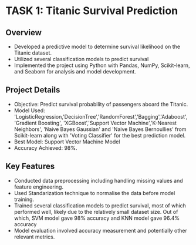 # TASK 1: Titanic Survival Prediction
## Overview
* Developed a predictive model to determine survival likelihood on the Titanic dataset.
* Utilized several classification models to predict survival
* Implemented the project using Python with Pandas, NumPy, Scikit-learn, and Seaborn for analysis and model development.

## Project Details
* Objective: Predict survival probability of passengers aboard the Titanic.
* Model Used: 'LogisticRegression,'DecisionTree','RandomForest','Bagging','Adaboost', 'Gradient Boosting', 'XGBoost','Support Vector Machine','K-Nearest Neighbors', 'Naive Bayes Gaussian' and 'Naive Bayes Bernoullies' from Scikit-learn along with 'Voting Classifier' for the best prediction model.
* Best Model: Support Vector Machine Model
* Accuracy Achieved: 98%.

## Key Features
* Conducted data preprocessing including handling missing values and feature engineering.
* Used Standarization technique to normalise the data before model training.
* Trained several classification models to predict survival, most of which performed well, likely due to the relatively small dataset size. Out of which, SVM model gave 98% accuracy and KNN model gave 96.4% accuracy
* Model evaluation involved accuracy measurement and potentially other relevant metrics.
  
